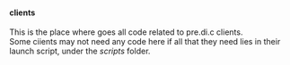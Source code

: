 #### clients
This is the place where goes all code related to pre.di.c clients.  
Some ciients may not need any code here if all that they need lies in their launch script, under the _scripts_ folder.
